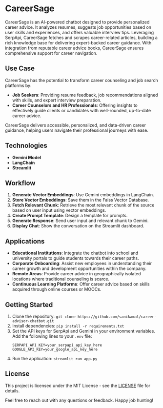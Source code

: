 # CareerSage

CareerSage is an AI-powered chatbot designed to provide personalized career advice. It analyzes resumes, suggests job opportunities based on user skills and experiences, and offers valuable interview tips. Leveraging SerpApi, CareerSage fetches and scrapes career-related articles, building a rich knowledge base for delivering expert-backed career guidance. With integration from reputable career advice books, CareerSage ensures comprehensive support for career navigation.

## Use Case

CareerSage has the potential to transform career counseling and job search platforms by:

- **Job Seekers**: Providing resume feedback, job recommendations aligned with skills, and expert interview preparation.
- **Career Counselors and HR Professionals**: Offering insights to effectively guide clients or candidates with well-rounded, up-to-date career advice.

CareerSage delivers accessible, personalized, and data-driven career guidance, helping users navigate their professional journeys with ease.

## Technologies

- **Gemini Model**
- **LangChain**
- **Streamlit**

## Workflow

1. **Generate Vector Embeddings**: Use Gemini embeddings in LangChain.
2. **Store Vector Embeddings**: Save them in the Faiss Vector Database.
3. **Fetch Relevant Chunk**: Retrieve the most relevant chunk of the source based on user input using vector embeddings.
4. **Create Prompt Template**: Design a template for prompts.
5. **Generate Response**: Send user input and relevant chunk to Gemini.
6. **Display Chat**: Show the conversation on the Streamlit dashboard.

## Applications

- **Educational Institutions**: Integrate the chatbot into school and university portals to guide students towards their career paths.
- **Corporate Onboarding**: Assist new employees in understanding their career growth and development opportunities within the company.
- **Remote Areas**: Provide career advice in geographically isolated locations where traditional counseling is scarce.
- **Continuous Learning Platforms**: Offer career advice based on skills acquired through online courses or MOOCs.


## Getting Started

1. Clone the repository: `git clone https://github.com/sanikamal/career-advisor-chatbot.git`
2. Install dependencies: `pip install -r requirements.txt`
3. Set the API keys for SerpApi and Gemini in your environment variables. Add the following lines to your `.env` file:
   ```
   SERPAPI_API_KEY=your_serpapi_api_key_here
   GOOGLE_API_KEY=your_google_api_key_here
   ```
4. Run the application: `streamlit run app.py`

## License

This project is licensed under the MIT License - see the [LICENSE](LICENSE) file for details.


Feel free to reach out with any questions or feedback. Happy job hunting!
